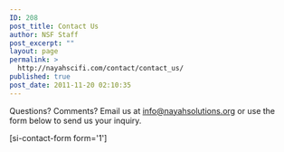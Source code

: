 ```yaml
---
ID: 208
post_title: Contact Us
author: NSF Staff
post_excerpt: ""
layout: page
permalink: >
  http://nayahscifi.com/contact/contact_us/
published: true
post_date: 2011-11-20 02:10:35
---
```

Questions? Comments?
Email us at <a title="info@nayahsolutions.org" href="mailto:info@nayahsolutions.org">info@nayahsolutions.org</a> or use the form below to send us your inquiry.

[si-contact-form form='1']